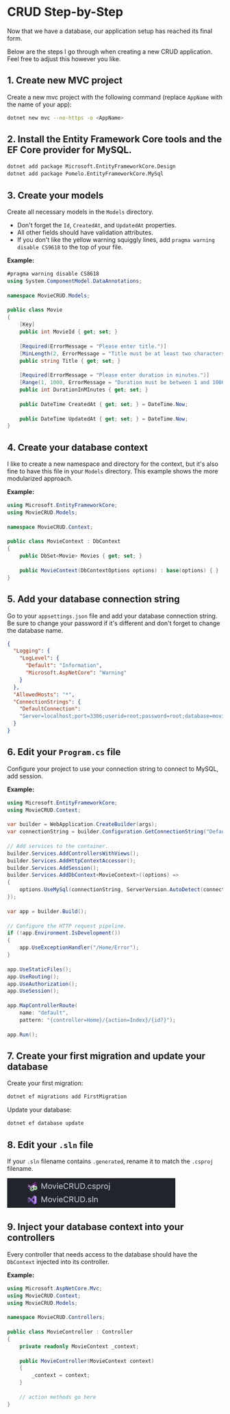 # CRUD Step-by-Step
Now that we have a database, our application setup has reached its final form.

Below are the steps I go through when creating a new CRUD application. Feel free to adjust this however you like.

## 1. Create new MVC project
Create a new mvc project with the following command (replace `AppName` with the name of your app):
```bash
dotnet new mvc --no-https -o <AppName>
```
## 2. Install the Entity Framework Core tools and the EF Core provider for MySQL.
```bash
dotnet add package Microsoft.EntityFrameworkCore.Design
dotnet add package Pomelo.EntityFrameworkCore.MySql
```
## 3. Create your models
Create all necessary models in the `Models` directory.
- Don't forget the `Id`, `CreatedAt`, and `UpdatedAt` properties. 
- All other fields should have validation attributes.
- If you don't like the yellow warning squiggly lines, add `pragma warning disable CS9618` to the top of your file.

**Example:**
```cs
#pragma warning disable CS8618
using System.ComponentModel.DataAnnotations;

namespace MovieCRUD.Models;

public class Movie
{
    [Key]
    public int MovieId { get; set; }

    [Required(ErrorMessage = "Please enter title.")]
    [MinLength(2, ErrorMessage = "Title must be at least two characters.")]
    public string Title { get; set; }

    [Required(ErrorMessage = "Please enter duration in minutes.")]
    [Range(1, 1000, ErrorMessage = "Duration must be between 1 and 1000 minutes.")]
    public int DurationInMInutes { get; set; }

    public DateTime CreatedAt { get; set; } = DateTime.Now;

    public DateTime UpdatedAt { get; set; } = DateTime.Now;
}
```

## 4. Create your database context
I like to create a new namespace and directory for the context, but it's also fine to have this file in your `Models` directory. This example shows the more modularized approach.

**Example:**
```cs
using Microsoft.EntityFrameworkCore;
using MovieCRUD.Models;

namespace MovieCRUD.Context;

public class MovieContext : DbContext
{
    public DbSet<Movie> Movies { get; set; }

    public MovieContext(DbContextOptions options) : base(options) { }
}
```

## 5. Add your database connection string
Go to your `appsettings.json` file and add your database connection string. Be sure to change your password if it's different and don't forget to change the database name.
```json
{
  "Logging": {
    "LogLevel": {
      "Default": "Information",
      "Microsoft.AspNetCore": "Warning"
    }
  },
  "AllowedHosts": "*",
  "ConnectionStrings": {
    "DefaultConnection":
    "Server=localhost;port=3306;userid=root;password=root;database=movies_db;"
  }
}
```

## 6. Edit your `Program.cs` file
Configure your project to use your connection string to connect to MySQL, add session.

**Example:**
```cs
using Microsoft.EntityFrameworkCore;
using MovieCRUD.Context;

var builder = WebApplication.CreateBuilder(args);
var connectionString = builder.Configuration.GetConnectionString("DefaultConnection");

// Add services to the container.
builder.Services.AddControllersWithViews();
builder.Services.AddHttpContextAccessor();
builder.Services.AddSession();
builder.Services.AddDbContext<MovieContext>((options) =>
{
    options.UseMySql(connectionString, ServerVersion.AutoDetect(connectionString));
});

var app = builder.Build();

// Configure the HTTP request pipeline.
if (!app.Environment.IsDevelopment())
{
    app.UseExceptionHandler("/Home/Error");
}

app.UseStaticFiles();
app.UseRouting();
app.UseAuthorization();
app.UseSession();

app.MapControllerRoute(
    name: "default",
    pattern: "{controller=Home}/{action=Index}/{id?}");

app.Run();
```

## 7. Create your first migration and update your database
Create your first migration:
```bash
dotnet ef migrations add FirstMigration
```
Update your database:
```bash
dotnet ef database update
```

## 8. Edit your `.sln` file
If your `.sln` filename contains `.generated`, rename it to match the `.csproj` filename.

![sln file](./assets/sln.png)

## 9. Inject your database context into your controllers

Every controller that needs access to the database should have the `DbContext` injected into its controller.

**Example:**
```cs
using Microsoft.AspNetCore.Mvc;
using MovieCRUD.Context;
using MovieCRUD.Models;

namespace MovieCRUD.Controllers;

public class MovieController : Controller
{
    private readonly MovieContext _context;

    public MovieController(MovieContext context)
    {
        _context = context;
    }

    // action methods go here
}
```